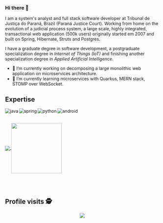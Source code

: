 ### Hi there 👋

I am a system's analyst and full stack software developer at Tribunal de Justiça do Paraná, Brazil (Paraná Justice Court). Working from home on the evolution of a judicial process system, a large scale, highly integrated, transactional web application (500k users) originally started em 2007 and built on Spring, Hibernate, Struts and Postgres.

I have a graduate degree in software development, a postgraduate specialization degree in *Internet of Things (IoT)* and finishing another specialization degree in *Applied Artificial Intelligence*.

- 🔭 I’m currently working on decomposing a large monolithic web application on microservices architecture.
- 🌱 I’m currently learning microservices with Quarkus, MERN stack, STOMP over WebSocket.
<!--
- 👯 I’m looking to collaborate on ...
- 🤔 I’m looking for help with ...
- 💬 Ask me about ...
- 📫 How to reach me: ...

## Connect with me
[<img align="left" alt="linked-in" src="https://img.shields.io/badge/linkedin-%230077B5.svg?&style=for-the-badge&logo=linkedin&logoColor=white" />](https://www.linkedin.com/in/)
[<img align="left" alt="stack-overflow" src="https://img.shields.io/badge/stack%20overflow-FE7A16?logo=stack-overflow&logoColor=white&style=for-the-badge" />](https://stackoverflow.com/users/)
[<img align="left" alt="twitter" src="https://img.shields.io/badge/twitter-%231DA1F2.svg?&style=for-the-badge&logo=twitter&logoColor=white" />](https://twitter.com/marcobernardino)
-->

## Expertise
<img align="left" alt="java" src="https://img.shields.io/badge/java%20-%2320232a.svg?&style=for-the-badge&logo=java&logoColor=white&color=red" />
<img align="left" alt="spring" src="https://img.shields.io/badge/spring%20-%236DB33F.svg?&style=for-the-badge&logo=spring&logoColor=white" />
<img align="left" alt="python" src="https://img.shields.io/badge/python%20-%2320232a.svg?&style=for-the-badge&logo=python&logoColor=%2361DAFB" />
<img align="left" alt="android" src="https://img.shields.io/badge/Android-3DDC84?&style=for-the-badge&logo=android&logoColor=white" />

<br>
<br>
<p>
<a href="https://github.com/anuraghazra/github-readme-stats">
    <img align="center" src="https://github-readme-stats.vercel.app/api/top-langs/?username=marcoagbernardino&layout=compact"/>
</a>
<a href="https://github.com/anuraghazra/github-readme-stats">
    <img align="center" height="165" src="https://github-readme-stats.vercel.app/api?username=marcoagbernardino&count_private=true&show_icons=true&custom_title=Github%20Status&hide=issues"/>
</a>
</p>

<br>
<br>
<p align="center"> 

 ## Profile visits :detective: <br>
 <p align="center"> 
   <img alingn="center" src="https://profile-counter.glitch.me/marcoagbernardino/count.svg" />
 </p>

</p>
